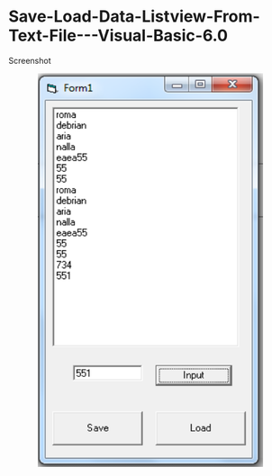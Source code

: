 # Save-Load-Data-Listview-From-Text-File---Visual-Basic-6.0

Screenshot

<div>
  <center>
    <img src=https://github.com/romadebrian/Save-Load-Data-Listview-From-Text-File---Visual-Basic-6.0/blob/main/Screenshot.png width=400 height=700 />
</div>